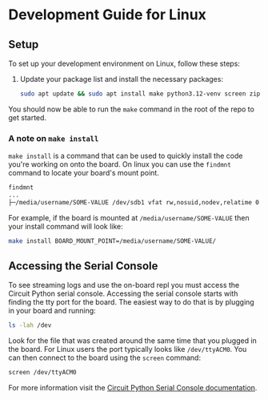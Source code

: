 # Development Guide for Linux

## Setup

To set up your development environment on Linux, follow these steps:

1. Update your package list and install the necessary packages:
    ```sh
    sudo apt update && sudo apt install make python3.12-venv screen zip
    ```

You should now be able to run the `make` command in the root of the repo to get started.

### A note on `make install`
`make install` is a command that can be used to quickly install the code you're working on onto the board. On linux you can use the `findmnt` command to locate your board's mount point.
```sh
findmnt
...
├─/media/username/SOME-VALUE /dev/sdb1 vfat rw,nosuid,nodev,relatime 0 0
```

For example, if the board is mounted at `/media/username/SOME-VALUE` then your install command will look like:
```sh
make install BOARD_MOUNT_POINT=/media/username/SOME-VALUE/
```

## Accessing the Serial Console
To see streaming logs and use the on-board repl you must access the Circuit Python serial console. Accessing the serial console starts with finding the tty port for the board. The easiest way to do that is by plugging in your board and running:
```sh
ls -lah /dev
```
Look for the file that was created around the same time that you plugged in the board. For Linux users the port typically looks like `/dev/ttyACM0`. You can then connect to the board using the `screen` command:
```sh
screen /dev/ttyACM0
```

For more information visit the [Circuit Python Serial Console documentation](https://learn.adafruit.com/welcome-to-circuitpython/advanced-serial-console-on-linux).
